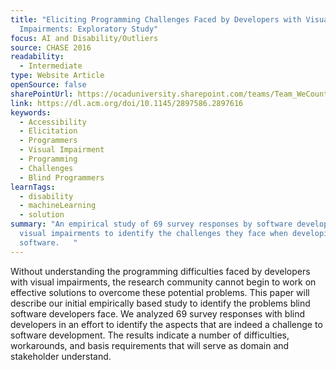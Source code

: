 ```yaml
---
title: "Eliciting Programming Challenges Faced by Developers with Visual
  Impairments: Exploratory Study"
focus: AI and Disability/Outliers
source: CHASE 2016
readability:
  - Intermediate
type: Website Article
openSource: false
sharePointUrl: https://ocaduniversity.sharepoint.com/teams/Team_WeCount/Shared%20Documents/Resources%20and%20Tools/Literature%20(curated)/Eliciting%20Programming%20Challenges%20Faced%20by%20Developers%20with%20Visual%20Impairments_Exploratory%20Study.pdf
link: https://dl.acm.org/doi/10.1145/2897586.2897616
keywords:
  - Accessibility
  - Elicitation
  - Programmers
  - Visual Impairment
  - Programming
  - Challenges
  - Blind Programmers
learnTags:
  - disability
  - machineLearning
  - solution
summary: "An empirical study of 69 survey responses by software developers with
  visual impairments to identify the challenges they face when developing
  software.   "
---
```

Without understanding the programming difficulties faced by developers with visual impairments, the research community cannot begin to work on effective solutions to overcome these potential problems. This paper will describe our initial empirically based study to identify the problems blind software developers face. We analyzed 69 survey responses with blind developers in an effort to identify the aspects that are indeed a challenge to software development. The results indicate a number of difficulties, workarounds, and basis requirements that will serve as domain and stakeholder understand.
